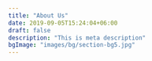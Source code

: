 ```yaml
---
title: "About Us"
date: 2019-09-05T15:24:04+06:00
draft: false
description: "This is meta description"
bgImage: "images/bg/section-bg5.jpg"
---
```


